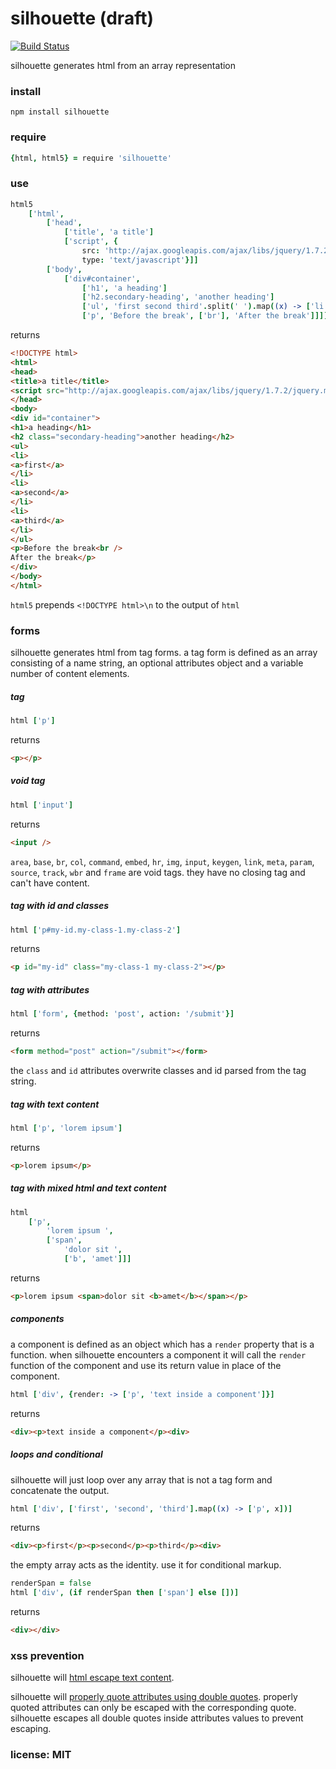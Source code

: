 # silhouette (draft)

[![Build Status](https://travis-ci.org/snd/silhouette.png)](https://travis-ci.org/snd/silhouette)

silhouette generates html from an array representation

### install

```
npm install silhouette
```

### require

```coffeescript
{html, html5} = require 'silhouette'
```

### use

```coffeescript
html5
    ['html',
        ['head',
            ['title', 'a title']
            ['script', {
                src: 'http://ajax.googleapis.com/ajax/libs/jquery/1.7.2/jquery.min.js'
                type: 'text/javascript'}]]
        ['body',
            ['div#container',
                ['h1', 'a heading']
                ['h2.secondary-heading', 'another heading']
                ['ul', 'first second third'.split(' ').map((x) -> ['li', ['a', x]])]
                ['p', 'Before the break', ['br'], 'After the break']]]]
```

returns

```html
<!DOCTYPE html>
<html>
<head>
<title>a title</title>
<script src="http://ajax.googleapis.com/ajax/libs/jquery/1.7.2/jquery.min.js" type="text/javascript"></script>
</head>
<body>
<div id="container">
<h1>a heading</h1>
<h2 class="secondary-heading">another heading</h2>
<ul>
<li>
<a>first</a>
</li>
<li>
<a>second</a>
</li>
<li>
<a>third</a>
</li>
</ul>
<p>Before the break<br />
After the break</p>
</div>
</body>
</html>
```

`html5` prepends `<!DOCTYPE html>\n` to the output of `html`

### forms

silhouette generates html from tag forms.
a tag form is defined as an array consisting of a name string, an optional attributes object and
a variable number of content elements.

##### tag

```coffeescript
html ['p']
```

returns

```html
<p></p>
```

##### void tag

```coffeescript
html ['input']
```

returns

```html
<input />
```

`area`, `base`, `br`, `col`, `command`, `embed`, `hr`, `img`, `input`, `keygen`, `link`, `meta`, `param`, `source`, `track`, `wbr` and `frame`
are void tags. they have no closing tag and can't have content.

##### tag with id and classes

```coffeescript
html ['p#my-id.my-class-1.my-class-2']
```

returns

```html
<p id="my-id" class="my-class-1 my-class-2"></p>
```

##### tag with attributes

```coffeescript
html ['form', {method: 'post', action: '/submit'}]
```

returns

```html
<form method="post" action="/submit"></form>
```

the `class` and `id` attributes overwrite classes and id parsed from the tag string.

##### tag with text content

```coffeescript
html ['p', 'lorem ipsum']
```

returns

```html
<p>lorem ipsum</p>
```

##### tag with mixed html and text content

```coffeescript
html
    ['p',
        'lorem ipsum ',
        ['span',
            'dolor sit ',
            ['b', 'amet']]]
```

returns

```html
<p>lorem ipsum <span>dolor sit <b>amet</b></span></p>
```

##### components

a component is defined as an object which has a `render` property that is a function.
when silhouette encounters a component
it will call the `render` function of the component and use its return value in place of the component.

```coffeescript
html ['div', {render: -> ['p', 'text inside a component']}]
```

returns

```html
<div><p>text inside a component</p><div>
```

##### loops and conditional

silhouette will just loop over any array that is not a tag form and concatenate the output.

```coffeescript
html ['div', ['first', 'second', 'third'].map((x) -> ['p', x])]
```

returns

```html
<div><p>first</p><p>second</p><p>third</p><div>
```

the empty array acts as the identity. use it for conditional markup.

```coffeescript
renderSpan = false
html ['div', (if renderSpan then ['span'] else [])]
```

returns

```html
<div></div>
```

### xss prevention

silhouette will [html escape text content](https://www.owasp.org/index.php/xss_%28cross_site_scripting%29_prevention_cheat_sheet#rule_.231_-_html_escape_before_inserting_untrusted_data_into_html_element_content).

silhouette will [properly quote attributes using double quotes](https://www.owasp.org/index.php/xss_%28cross_site_scripting%29_prevention_cheat_sheet#rule_.232_-_attribute_escape_before_inserting_untrusted_data_into_html_common_attributes).
properly quoted attributes can only be escaped with the corresponding quote.
silhouette escapes all double quotes inside attributes values to prevent escaping.

### license: MIT
